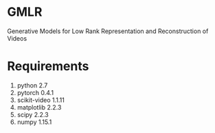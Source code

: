 # GMLR
Generative Models for Low Rank Representation and Reconstruction of Videos

# Requirements
1. python 2.7
2. pytorch 0.4.1 
3. scikit-video 1.1.11
4. matplotlib 2.2.3
5. scipy 2.2.3
6. numpy 1.15.1

